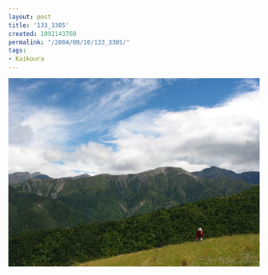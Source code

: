 ```yaml
---
layout: post
title: '133_3305'
created: 1092143760
permalink: "/2004/08/10/133_3305/"
tags:
- Kaikoura
---
```


<img src="/image/images/133_3305-1162.jpg"/>

